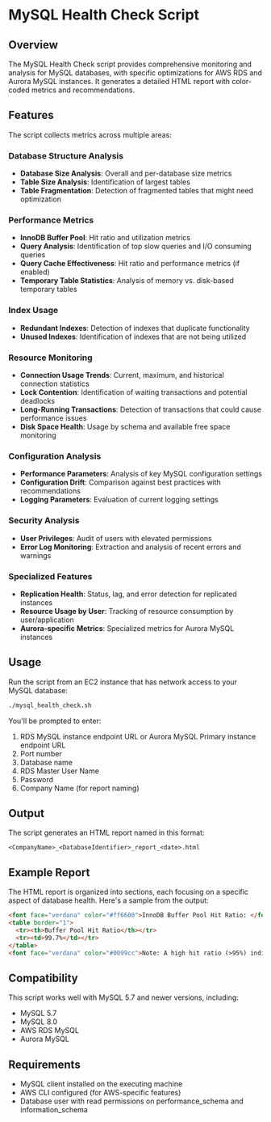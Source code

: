 # MySQL Health Check Script

## Overview

The MySQL Health Check script provides comprehensive monitoring and analysis for MySQL databases, with specific optimizations for AWS RDS and Aurora MySQL instances. It generates a detailed HTML report with color-coded metrics and recommendations.

## Features

The script collects metrics across multiple areas:

### Database Structure Analysis
- **Database Size Analysis**: Overall and per-database size metrics
- **Table Size Analysis**: Identification of largest tables
- **Table Fragmentation**: Detection of fragmented tables that might need optimization

### Performance Metrics
- **InnoDB Buffer Pool**: Hit ratio and utilization metrics
- **Query Analysis**: Identification of top slow queries and I/O consuming queries
- **Query Cache Effectiveness**: Hit ratio and performance metrics (if enabled)
- **Temporary Table Statistics**: Analysis of memory vs. disk-based temporary tables

### Index Usage
- **Redundant Indexes**: Detection of indexes that duplicate functionality
- **Unused Indexes**: Identification of indexes that are not being utilized

### Resource Monitoring
- **Connection Usage Trends**: Current, maximum, and historical connection statistics
- **Lock Contention**: Identification of waiting transactions and potential deadlocks
- **Long-Running Transactions**: Detection of transactions that could cause performance issues
- **Disk Space Health**: Usage by schema and available free space monitoring

### Configuration Analysis
- **Performance Parameters**: Analysis of key MySQL configuration settings
- **Configuration Drift**: Comparison against best practices with recommendations
- **Logging Parameters**: Evaluation of current logging settings

### Security Analysis
- **User Privileges**: Audit of users with elevated permissions
- **Error Log Monitoring**: Extraction and analysis of recent errors and warnings

### Specialized Features
- **Replication Health**: Status, lag, and error detection for replicated instances
- **Resource Usage by User**: Tracking of resource consumption by user/application
- **Aurora-specific Metrics**: Specialized metrics for Aurora MySQL instances

## Usage

Run the script from an EC2 instance that has network access to your MySQL database:

```bash
./mysql_health_check.sh
```

You'll be prompted to enter:
1. RDS MySQL instance endpoint URL or Aurora MySQL Primary instance endpoint URL
2. Port number
3. Database name
4. RDS Master User Name
5. Password
6. Company Name (for report naming)

## Output

The script generates an HTML report named in this format:
```
<CompanyName>_<DatabaseIdentifier>_report_<date>.html
```

## Example Report

The HTML report is organized into sections, each focusing on a specific aspect of database health. Here's a sample from the output:

```html
<font face="verdana" color="#ff6600">InnoDB Buffer Pool Hit Ratio: </font>
<table border="1">
  <tr><th>Buffer Pool Hit Ratio</th></tr>
  <tr><td>99.7%</td></tr>
</table>
<font face="verdana" color="#0099cc">Note: A high hit ratio (>95%) indicates good buffer pool utilization. Lower ratios may indicate your buffer pool size is too small.</font>
```

## Compatibility

This script works well with MySQL 5.7 and newer versions, including:
- MySQL 5.7
- MySQL 8.0
- AWS RDS MySQL
- Aurora MySQL

## Requirements

- MySQL client installed on the executing machine
- AWS CLI configured (for AWS-specific features)
- Database user with read permissions on performance_schema and information_schema
